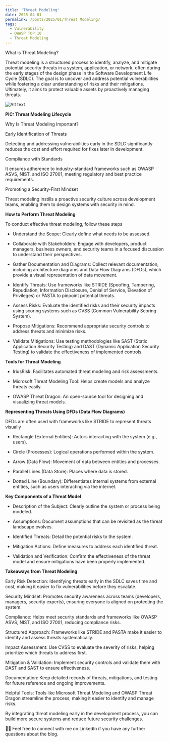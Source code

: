```yaml
---
title: 'Threat Modeling'
date: 2025-04-01
permalink: /posts/2025/01/Threat Modeling/
tags:
  - Vulnerability
  - OWASP TOP 10
  - Threat Modeling
---
```


What is Threat Modeling?

Threat modeling is a structured process to identify, analyze, and mitigate potential security threats in a system, application, or network, often during the early stages of the design phase in the Software Development Life Cycle (SDLC). The goal is to uncover and address potential vulnerabilities while fostering a clear understanding of risks and their mitigations. Ultimately, it aims to protect valuable assets by proactively managing threats.


![Alt text](https://docs.microsoft.com/en-us/azure/security/media/azure-security-threat-modeling-tool-feature-overview/sdlapproach.png)

**PIC: Threat Modeling Lifecycle**

Why Is Threat Modeling Important?

Early Identification of Threats

Detecting and addressing vulnerabilities early in the SDLC significantly reduces the cost and effort required for fixes later in development.

Compliance with Standards

It ensures adherence to industry-standard frameworks such as OWASP ASVS, NIST, and ISO 27001, meeting regulatory and best practice requirements.

Promoting a Security-First Mindset

Threat modeling instills a proactive security culture across development teams, enabling them to design systems with security in mind.

**How to Perform Threat Modeling**

To conduct effective threat modeling, follow these steps

- Understand the Scope: Clearly define what needs to be assessed.

- Collaborate with Stakeholders: Engage with developers, product managers, business owners, and security teams in a focused discussion to understand their perspectives.

- Gather Documentation and Diagrams: Collect relevant documentation, including architecture diagrams and Data Flow Diagrams (DFDs), which provide a visual representation of data movement.

- Identify Threats: Use frameworks like STRIDE (Spoofing, Tampering, Repudiation, Information Disclosure, Denial of Service, Elevation of Privileges) or PASTA to pinpoint potential threats.

- Assess Risks: Evaluate the identified risks and their security impacts using scoring systems such as CVSS (Common Vulnerability Scoring System).

- Propose Mitigations: Recommend appropriate security controls to address threats and minimize risks.

- Validate Mitigations: Use testing methodologies like SAST (Static Application Security Testing) and DAST (Dynamic Application Security Testing) to validate the effectiveness of implemented controls.

**Tools for Threat Modeling**

- IriusRisk: Facilitates automated threat modeling and risk assessments.

- Microsoft Threat Modeling Tool: Helps create models and analyze threats easily.

- OWASP Threat Dragon: An open-source tool for designing and visualizing threat models.

**Representing Threats Using DFDs (Data Flow Diagrams)**

DFDs are often used with frameworks like STRIDE to represent threats visually

- Rectangle (External Entities): Actors interacting with the system (e.g., users).

- Circle (Processes): Logical operations performed within the system.

- Arrow (Data Flow): Movement of data between entities and processes.

- Parallel Lines (Data Store): Places where data is stored.

- Dotted Line (Boundary): Differentiates internal systems from external entities, such as users interacting via the internet.

**Key Components of a Threat Model**

- Description of the Subject: Clearly outline the system or process being modeled.

- Assumptions: Document assumptions that can be revisited as the threat landscape evolves.

- Identified Threats: Detail the potential risks to the system.

- Mitigation Actions: Define measures to address each identified threat.

- Validation and Verification: Confirm the effectiveness of the threat model and ensure mitigations have been properly implemented.


**Takeaways from Threat Modeling**

Early Risk Detection: Identifying threats early in the SDLC saves time and cost, making it easier to fix vulnerabilities before they escalate.

Security Mindset: Promotes security awareness across teams (developers, managers, security experts), ensuring everyone is aligned on protecting the system.

Compliance: Helps meet security standards and frameworks like OWASP ASVS, NIST, and ISO 27001, reducing compliance risks.

Structured Approach: Frameworks like STRIDE and PASTA make it easier to identify and assess threats systematically.

Impact Assessment: Use CVSS to evaluate the severity of risks, helping prioritize which threats to address first.

Mitigation & Validation: Implement security controls and validate them with DAST and SAST to ensure effectiveness.

Documentation: Keep detailed records of threats, mitigations, and testing for future reference and ongoing improvements.

Helpful Tools: Tools like Microsoft Threat Modeling and OWASP Threat Dragon streamline the process, making it easier to identify and manage risks.

By integrating threat modeling early in the development process, you can build more secure systems and reduce future security challenges.

👨‍💻 Feel free to connect with me on LinkedIn if you have any further questions about the blog.